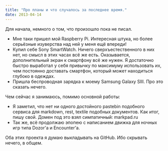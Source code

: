 ```yaml
---
title: "Про планы и что случалось за последнее время."
date: 2013-04-14
---
```


Для начала, немного о том, что произошло пока не писал.

* Мне таки пришел мой Raspberry Pi. Интересная штука, но более серьёзные изуверства над ней у меня ещё впереди!
* Купил себе Sony SmartWatch. Ничего сверхъестественного в них нет, но смысл в этих часах всё же есть. Оказывается, дополнительный экран к смартфону всё же нужен. Я достаточно быстро выработал у себя привычку по максимуму использовать их, чем постоянно доставать смартфон, который может находиться глубоко в одеждах.
* Пришла беспроводная зарядка к моему Samsung Galaxy SIII. Про это сказать нечего.

Чем сейчас я занимаюсь, помимо основной работы:

* Я заметил, что нет ни одного достойного pastebin подобного сервиса для markdown, rest, textile подобных документов. Как итог, пишу свой. Домен под это взял симпатичный: markpad.ru
* Так же, всё продолжаю эпопею с написанием движка для ночных игр типа Dozor'а и Encounter'а.

Оба этих проекта я думаю выкладывать на GitHub. Ибо скрывать нечего, в общем.